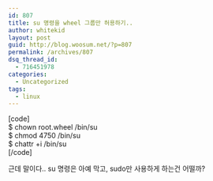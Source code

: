 ```yaml
---
id: 807
title: su 명령을 wheel 그룹만 허용하기..
author: whitekid
layout: post
guid: http://blog.woosum.net/?p=807
permalink: /archives/807
dsq_thread_id:
  - 716451978
categories:
  - Uncategorized
tags:
  - linux
---
```

[code]  
$ chown root.wheel /bin/su  
$ chmod 4750 /bin/su  
$ chattr +i /bin/su  
[/code]

근데 말이다.. su 명령은 아예 막고, sudo만 사용하게 하는건 어떨까?